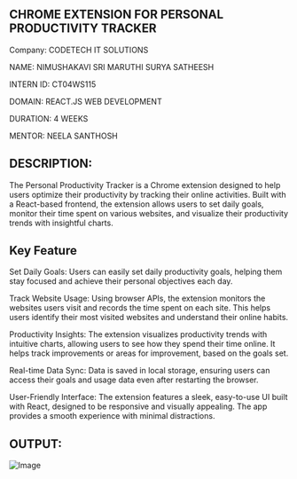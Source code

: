 ## CHROME EXTENSION FOR PERSONAL PRODUCTIVITY TRACKER

Company: CODETECH IT SOLUTIONS

NAME: NIMUSHAKAVI SRI MARUTHI SURYA SATHEESH

INTERN ID: CT04WS115

DOMAIN: REACT.JS WEB DEVELOPMENT

DURATION: 4 WEEKS

MENTOR: NEELA SANTHOSH

## DESCRIPTION:

The Personal Productivity Tracker is a Chrome extension designed to help users optimize their productivity by tracking their online activities. Built with a React-based frontend, the extension allows users to set daily goals, monitor their time spent on various websites, and visualize their productivity trends with insightful charts.

## Key Feature

Set Daily Goals:
Users can easily set daily productivity goals, helping them stay focused and achieve their personal objectives each day.

Track Website Usage:
Using browser APIs, the extension monitors the websites users visit and records the time spent on each site. This helps users identify their most visited websites and understand their online habits.

Productivity Insights:
The extension visualizes productivity trends with intuitive charts, allowing users to see how they spend their time online. It helps track improvements or areas for improvement, based on the goals set.

Real-time Data Sync:
Data is saved in local storage, ensuring users can access their goals and usage data even after restarting the browser.

User-Friendly Interface:
The extension features a sleek, easy-to-use UI built with React, designed to be responsive and visually appealing. The app provides a smooth experience with minimal distractions.

## OUTPUT:
![Image](https://github.com/user-attachments/assets/03fe3c5f-013a-4f95-94dc-d673cff56c67)
